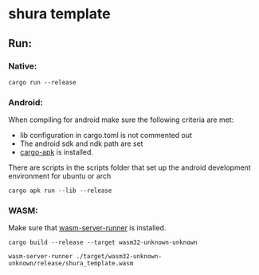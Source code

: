 # shura template

## Run:

### Native:
```
cargo run --release
```

### Android:
When compiling for android make sure the following criteria are met:
- lib configuration in cargo.toml is not commented out
- The android sdk and ndk path are set
- [cargo-apk](https://github.com/rust-mobile/cargo-apk) is installed.

There are scripts in the scripts folder that set up the android development environment for ubuntu or arch
```
cargo apk run --lib --release
```

### WASM:
Make sure that [wasm-server-runner](https://github.com/jakobhellermann/wasm-server-runner) is installed.

```
cargo build --release --target wasm32-unknown-unknown

wasm-server-runner ./target/wasm32-unknown-unknown/release/shura_template.wasm
```
